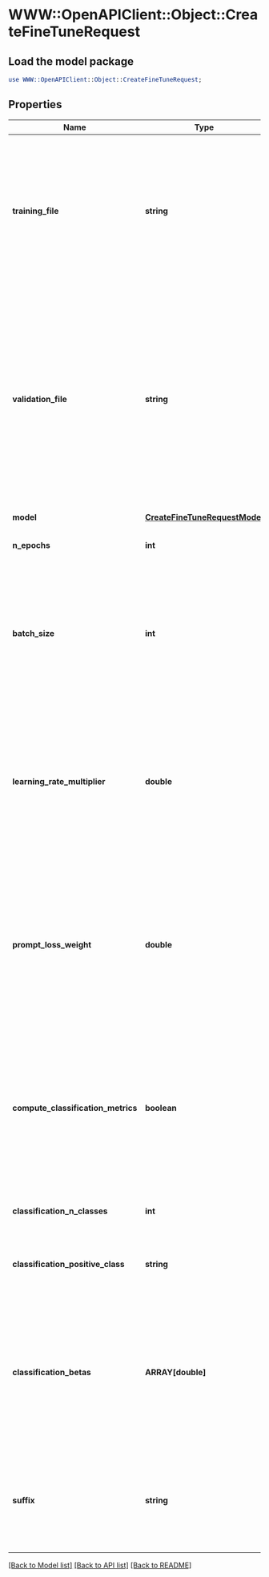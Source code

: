 # WWW::OpenAPIClient::Object::CreateFineTuneRequest

## Load the model package
```perl
use WWW::OpenAPIClient::Object::CreateFineTuneRequest;
```

## Properties
Name | Type | Description | Notes
------------ | ------------- | ------------- | -------------
**training_file** | **string** | The ID of an uploaded file that contains training data.  See [upload file](/docs/api-reference/files/upload) for how to upload a file.  Your dataset must be formatted as a JSONL file, where each training example is a JSON object with the keys \&quot;prompt\&quot; and \&quot;completion\&quot;. Additionally, you must upload your file with the purpose &#x60;fine-tune&#x60;.  See the [fine-tuning guide](/docs/guides/fine-tuning/creating-training-data) for more details.  | 
**validation_file** | **string** | The ID of an uploaded file that contains validation data.  If you provide this file, the data is used to generate validation metrics periodically during fine-tuning. These metrics can be viewed in the [fine-tuning results file](/docs/guides/fine-tuning/analyzing-your-fine-tuned-model). Your train and validation data should be mutually exclusive.  Your dataset must be formatted as a JSONL file, where each validation example is a JSON object with the keys \&quot;prompt\&quot; and \&quot;completion\&quot;. Additionally, you must upload your file with the purpose &#x60;fine-tune&#x60;.  See the [fine-tuning guide](/docs/guides/fine-tuning/creating-training-data) for more details.  | [optional] 
**model** | [**CreateFineTuneRequestModel**](CreateFineTuneRequestModel.md) |  | [optional] 
**n_epochs** | **int** | The number of epochs to train the model for. An epoch refers to one full cycle through the training dataset.  | [optional] [default to 4]
**batch_size** | **int** | The batch size to use for training. The batch size is the number of training examples used to train a single forward and backward pass.  By default, the batch size will be dynamically configured to be ~0.2% of the number of examples in the training set, capped at 256 - in general, we&#39;ve found that larger batch sizes tend to work better for larger datasets.  | [optional] 
**learning_rate_multiplier** | **double** | The learning rate multiplier to use for training. The fine-tuning learning rate is the original learning rate used for pretraining multiplied by this value.  By default, the learning rate multiplier is the 0.05, 0.1, or 0.2 depending on final &#x60;batch_size&#x60; (larger learning rates tend to perform better with larger batch sizes). We recommend experimenting with values in the range 0.02 to 0.2 to see what produces the best results.  | [optional] 
**prompt_loss_weight** | **double** | The weight to use for loss on the prompt tokens. This controls how much the model tries to learn to generate the prompt (as compared to the completion which always has a weight of 1.0), and can add a stabilizing effect to training when completions are short.  If prompts are extremely long (relative to completions), it may make sense to reduce this weight so as to avoid over-prioritizing learning the prompt.  | [optional] [default to 0.01]
**compute_classification_metrics** | **boolean** | If set, we calculate classification-specific metrics such as accuracy and F-1 score using the validation set at the end of every epoch. These metrics can be viewed in the [results file](/docs/guides/fine-tuning/analyzing-your-fine-tuned-model).  In order to compute classification metrics, you must provide a &#x60;validation_file&#x60;. Additionally, you must specify &#x60;classification_n_classes&#x60; for multiclass classification or &#x60;classification_positive_class&#x60; for binary classification.  | [optional] [default to false]
**classification_n_classes** | **int** | The number of classes in a classification task.  This parameter is required for multiclass classification.  | [optional] 
**classification_positive_class** | **string** | The positive class in binary classification.  This parameter is needed to generate precision, recall, and F1 metrics when doing binary classification.  | [optional] 
**classification_betas** | **ARRAY[double]** | If this is provided, we calculate F-beta scores at the specified beta values. The F-beta score is a generalization of F-1 score. This is only used for binary classification.  With a beta of 1 (i.e. the F-1 score), precision and recall are given the same weight. A larger beta score puts more weight on recall and less on precision. A smaller beta score puts more weight on precision and less on recall.  | [optional] 
**suffix** | **string** | A string of up to 40 characters that will be added to your fine-tuned model name.  For example, a &#x60;suffix&#x60; of \&quot;custom-model-name\&quot; would produce a model name like &#x60;ada:ft-your-org:custom-model-name-2022-02-15-04-21-04&#x60;.  | [optional] 

[[Back to Model list]](../README.md#documentation-for-models) [[Back to API list]](../README.md#documentation-for-api-endpoints) [[Back to README]](../README.md)


